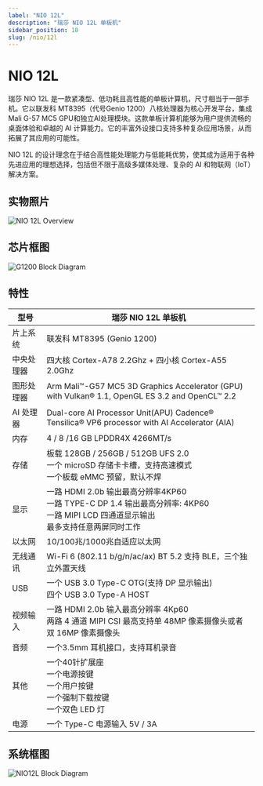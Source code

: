 ```yaml
---
label: "NIO 12L"
description: "瑞莎 NIO 12L 单板机"
sidebar_position: 10
slug: /nio/12l
---
```


# NIO 12L

瑞莎 NIO 12L 是一款紧凑型、低功耗且高性能的单板计算机，尺寸相当于一部手机。它以联发科 MT8395（代号Genio 1200）八核处理器为核心开发平台，集成 Mali G-57 MC5 GPU和独立AI处理模块。这款单板计算机能够为用户提供流畅的桌面体验和卓越的 AI 计算能力。它的丰富外设接口支持多种复杂应用场景，从而拓展了其应用的可能性。

NIO 12L 的设计理念在于结合高性能处理能力与低能耗优势，使其成为适用于各种先进应用的理想选择，包括但不限于高级多媒体处理、复杂的 AI 和物联网（IoT）解决方案。

## 实物照片

![NIO 12L Overview](/img/nio/nio12l/n12l_overview.webp)

## 芯片框图

![G1200 Block Diagram](/img/nio/nio12l/hw_soc_g1200_block.svg)

## 特性

| 型号       | 瑞莎 NIO 12L 单板机                                                                                                                                 |
| ---------- | --------------------------------------------------------------------------------------------------------------------------------------------------- |
| 片上系统   | 联发科 MT8395 (Genio 1200)                                                                                                                          |
| 中央处理器 | 四大核 Cortex-A78 2.2Ghz + 四小核 Cortex-A55 2.0Ghz                                                                                                 |
| 图形处理器 | Arm Mali™-G57 MC5 3D Graphics Accelerator (GPU) with Vulkan® 1.1, OpenGL ES 3.2 and OpenCL™ 2.2                                                  |
| AI 处理器  | Dual-core AI Processor Unit(APU) Cadence® Tensilica® VP6 processor with AI Accelerator (AIA)                                                      |
| 内存       | 4 / 8 /16 GB LPDDR4X 4266MT/s                                                                                                                       |
| 存储       | 板载 128GB / 256GB / 512GB UFS 2.0 <br/> 一个 microSD 存储卡卡槽，支持高速模式 <br/> 一个板载 eMMC 预留，默认不焊                                   |
| 显示       | 一路 HDMI 2.0b 输出最高分辨率4KP60 <br/> 一路 TYPE-C DP 1.4 输出最高分辨率: 4KP60 <br/> 一路 MIPI LCD 四通道显示输出 <br/> 最多支持任意两屏同时工作 |
| 以太网     | 10/100兆/1000兆自适应以太网                                                                                                                         |
| 无线通讯   | Wi-Fi 6 (802.11 b/g/n/ac/ax) BT 5.2 支持 BLE，三个独立外置天线                                                                                      |
| USB        | 一个 USB 3.0 Type-C OTG(支持 DP 显示输出) <br/> 四个 USB 3.0 Type-A HOST                                                                            |
| 视频输入   | 一路 HDMI 2.0b 输入最高分辨率 4Kp60 <br/> 两路 4 通道 MIPI CSI 最高支持单 48MP 像素摄像头或者 双 16MP 像素摄像头                                    |
| 音频       | 一个3.5mm 耳机接口，支持耳机录音                                                                                                                    |
| 其他       | 一个40针扩展座 <br/> 一个电源按键 <br/> 一个用户按键 <br/> 一个强制下载按键 <br/> 一个双色 LED 灯                                                   |
| 电源       | 一个 Type-C 电源输入 5V / 3A                                                                                                                        |

## 系统框图

![NIO12L Block Diagram](/img/nio/nio12l/NIO12L_Block_Diagram.svg)
